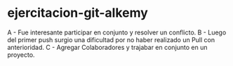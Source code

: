 # ejercitacion-git-alkemy

A - Fue interesante participar en conjunto y resolver un conflicto.
B - Luego del primer push surgio una dificultad por no haber realizado un Pull con anterioridad.
C - Agregar Colaboradores y trajabar en conjunto en un proyecto. 